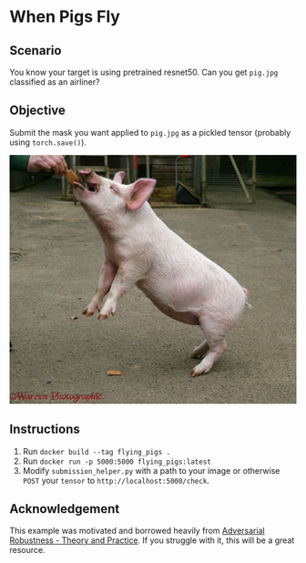 # When Pigs Fly

## Scenario
You know your target is using pretrained resnet50. Can you get `pig.jpg` classified as an airliner?

## Objective
Submit the mask you want applied to `pig.jpg` as a pickled tensor (probably using `torch.save()`).

![pig.jpg](pig.jpg)

## Instructions
1. Run `docker build --tag flying_pigs .`
2. Run `docker run -p 5000:5000 flying_pigs:latest`
3. Modify `submission_helper.py` with a path to your image or otherwise `POST` your `tensor` to `http://localhost:5000/check`.

## Acknowledgement
This example was motivated and borrowed heavily from [Adversarial Robustness - Theory and Practice](https://adversarial-ml-tutorial.org). If you struggle with it, this will be a great resource.
